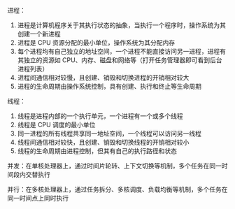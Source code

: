 进程：

1. 进程是计算机程序关于其执行状态的抽象，当执行一个程序时，操作系统为其创建一个新进程
2. 进程是 CPU 资源分配的最小单位，操作系统为其分配内存
3. 每个进程均有自己独立的地址空间，一个进程不能直接访问另一进程，进程有其独立的资源如 CPU、内存、磁盘和网络等（打开任务管理器即可看到后台进程列表）
4. 进程间通信相对较慢，且创建、销毁和切换进程的开销相对较大
5. 进程的生命周期由操作系统控制，具有创建、执行和终止等生命周期

线程：

1. 线程是进程内部的一个执行单元，一个进程有一个或多个线程
2. 线程是 CPU 调度的最小单位
3. 同一进程的所有线程共享同一地址空间，一个线程可以访问另一线程
4. 线程间通信相对较快，且创建、销毁和切换线程的开销相对较小
5. 线程的生命周期由进程控制，但其有自己的执行路径和状态

并发：在单核处理器上，通过时间片轮转、上下文切换等机制，多个任务在同一时间段内交替执行

并行：在多核处理器上，通过任务拆分、多核调度、负载均衡等机制，多个任务在同一时间点上同时执行